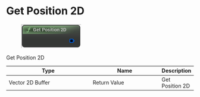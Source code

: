 # Get Position 2D

<div align="left" data-full-width="false">

<figure><img src="Get_Position_2D.png" alt=""><figcaption></figcaption></figure>

</div>

Get Position 2D

<table>
<thead><tr><th width="250">Type</th><th width="200">Name</th><th>Description</th></tr></thead>
<tbody>
<tr><td>Vector 2D Buffer</td><td>Return Value</td><td>Get Position 2D</td></tr>
</tbody>
</table>